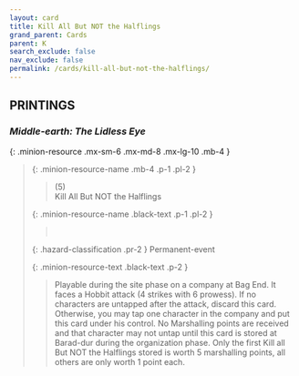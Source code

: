 ```yaml
---
layout: card
title: Kill All But NOT the Halflings
grand_parent: Cards
parent: K
search_exclude: false
nav_exclude: false
permalink: /cards/kill-all-but-not-the-halflings/
---
```


## PRINTINGS


### _Middle-earth: The Lidless Eye_

{: .minion-resource .mx-sm-6 .mx-md-8 .mx-lg-10 .mb-4 }
> {: .minion-resource-name .mb-4 .p-1 .pl-2 }
> > <div class="hazard-mp">(5)</div>
> > <div class="card-name">Kill All But NOT the Halflings</div>
>
> {: .minion-resource-name .black-text .p-1 .pl-2 }
> > &nbsp;
>
> {: .hazard-classification .pr-2 }
> Permanent-event
>
> {: .minion-resource-text .black-text .p-2 }
> > Playable during the site phase on a company at Bag End. It faces a Hobbit attack (4 strikes with 6 prowess). If no characters are untapped after the attack, discard this card. Otherwise, you may tap one character in the company and put this card under his control. No Marshalling points are received and that character may not untap until this card is stored at Barad-dur during the organization phase. Only the first Kill all But NOT the Halflings stored is worth 5 marshalling points, all others are only worth 1 point each.  
> 
